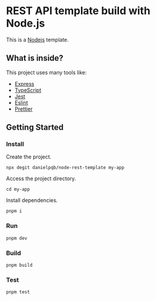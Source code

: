 # REST API template build with Node.js

This is a [Nodejs](https://reactjs.org/) template.

## What is inside?

This project uses many tools like:

* [Express](https://reactjs.org/)
* [TypeScript](https://www.typescriptlang.org/)
* [Jest](https://jestjs.io/)
* [Eslint](https://eslint.org/)
* [Prettier](https://prettier.io/)

## Getting Started

### Install

Create the project.

```shell
npx degit danielpqb/node-rest-template my-app
```

Access the project directory.

```shell
cd my-app
```

Install dependencies.

```shell
pnpm i
```

### Run

```shell
pnpm dev
```

### Build

```shell
pnpm build
```

### Test

```shell
pnpm test
```
